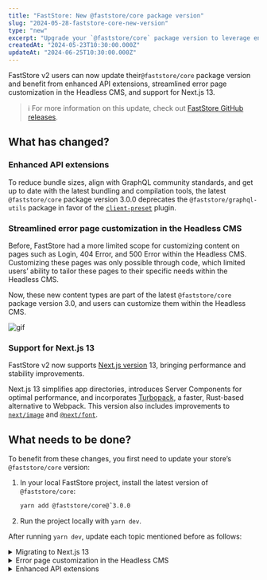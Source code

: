 ```yaml
---
title: "FastStore: New @faststore/core package version"
slug: "2024-05-28-faststore-core-new-version"
type: "new"
excerpt: "Upgrade your `@faststore/core` package version to leverage enhanced API extensions, customizable error pages, and support for Next.js 13."
createdAt: "2024-05-23T10:30:00.000Z"
updateAt: "2024-06-25T10:30:00.000Z"
---
```


FastStore v2 users can now update their`@faststore/core` package version and benefit from enhanced API extensions, streamlined error page customization in the Headless CMS, and support for Next.js 13.

> ℹ️ For more information on this update, check out [FastStore GitHub releases](https://github.com/vtex/faststore/releases/tag/v3.0.0).

## What has changed?

### Enhanced API extensions

To reduce bundle sizes, align with GraphQL community standards, and get up to date with the latest bundling and compilation tools, the latest `@faststore/core` package version 3.0.0 deprecates the `@faststore/graphql-utils` package in favor of the [`client-preset`](https://the-guild.dev/graphql/codegen/plugins/presets/preset-client) plugin.

### Streamlined error page customization in the Headless CMS

Before, FastStore had a more limited scope for customizing content on pages such as Login, 404 Error, and 500 Error within the Headless CMS. Customizing these pages was only possible through code, which limited users’ ability to tailor these pages to their specific needs within the Headless CMS.

Now, these new content types are part of the latest `@faststore/core` package version 3.0, and users can customize them within the Headless CMS.

![gif](https://vtexhelp.vtexassets.com/assets/docs/src/release-note-hcms___480683289080e473473504654c4e4697.gif)

### Support for Next.js 13

FastStore v2 now supports [Next.js version](https://nextjs.org/blog/next-13) 13, bringing performance and stability improvements.

Next.js 13 simplifies app directories, introduces Server Components for optimal performance, and incorporates [Turbopack](https://nextjs.org/blog/next-13#introducing-turbopack-alpha), a faster, Rust-based alternative to Webpack. This version also includes improvements to [`next/image`](https://nextjs.org/blog/next-13#nextimage) and [`@next/font`](https://nextjs.org/blog/next-13#nextimage).

## What needs to be done?

To benefit from these changes, you first need to update your store’s `@faststore/core` version:

1. In your local FastStore project, install the latest version of `@faststore/core`:

   ```bash
   yarn add @faststore/core@ˆ3.0.0
   ```

2. Run the project locally with `yarn dev`.

After running `yarn dev`, update each topic mentioned before as follows:

<details>
<summary>Migrating to Next.js 13</summary>

1. Open your store’s `package.json` file and, in `dependencies`, edit the `next` entry:

   ```bash
   "dependencies": {
   ...
   "next": "^13.5.6",
   ...
   },
   ```

2. After updating the `next` dependency, refer to the [Upgrading from 12 to 13](https://nextjs.org/docs/pages/building-your-application/upgrading/version-13#upgrading-from-12-to-13) official Next.js documentation for more information on how to migrate to version 13.

</details>

<details>
<summary>Error page customization in the Headless CMS</summary>

1. To sync the updated version, open a new terminal and run `faststore cms-sync`.
2. Access the VTEX Admin and go to **Headless CMS > FastStore**. You should be able to see the three new content types listed there.
3. Click one of the content types, and then`Add section` ( `+`).
4. Choose the `EmptyState` section and update its fields according to your store's requirements.

</details>

<details>
<summary>Enhanced API extensions</summary>

Follow the [Best practices for API extensions](https://developers.vtex.com/docs/guides/faststore/api-extensions-best-practices) guide for more information.

</details>
